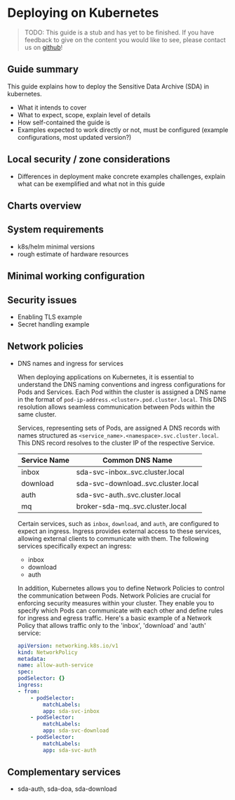 # Deploying on Kubernetes

> TODO:
> This guide is a stub and has yet to be finished.
> If you have feedback to give on the content you would like to see, please contact us on
> [github](https://github.com/neicnordic/neic-sda)!


## Guide summary

This guide explains how to deploy the Sensitive Data Archive (SDA) in kubernetes.
- What it intends to cover
- What to expect, scope, explain level of details
- How self-contained the guide is
- Examples expected to work directly or not, must be configured (example configurations, most updated version?)

## Local security / zone considerations

- Differences in deployment make concrete examples challenges, explain what can be exemplified and what not in this guide

## Charts overview

## System requirements

 - k8s/helm minimal versions
 - rough estimate of hardware resources

## Minimal working configuration

## Security issues

 - Enabling TLS example
 - Secret handling example

## Network policies

 - DNS names and ingress for services
 
   When deploying applications on Kubernetes, it is essential to understand the DNS naming conventions and ingress configurations for Pods and Services. Each Pod within the cluster is assigned a DNS name in the format of `pod-ip-address.<cluster>.pod.cluster.local`. This DNS resolution allows seamless communication between Pods within the same cluster.

   Services, representing sets of Pods, are assigned A DNS records with names structured as `<service_name>.<namespace>.svc.cluster.local`. This DNS record resolves to the cluster IP of the respective Service.

    | Service Name | Common DNS Name                         |
    | ------------ | ----------------------------------------|
    | inbox        | sda-svc-inbox.<namespace>.svc.cluster.local   |
    | download     | sda-svc-download.<namespace>.svc.cluster.local|
    | auth         | sda-svc-auth.<namespace>.svc.cluster.local    |
    | mq           | broker-sda-mq.<namespace>.svc.cluster.local   |

    Certain services, such as `inbox`, `download`, and `auth`, are configured to expect an ingress. Ingress provides external access to these services, allowing external clients to communicate with them. The following services specifically expect an ingress:

    - inbox
    - download
    - auth

    In addition, Kubernetes allows you to define Network Policies to control the communication between Pods. Network Policies are crucial for enforcing security measures within your cluster. They enable you to specify which Pods can communicate with each other and define rules for ingress and egress traffic.
    Here's a basic example of a Network Policy that allows traffic only to the 'inbox', 'download' and 'auth' service:

    ```yaml
    apiVersion: networking.k8s.io/v1
    kind: NetworkPolicy
    metadata:
    name: allow-auth-service
    spec:
    podSelector: {}
    ingress:
    - from:
        - podSelector:
            matchLabels:
            app: sda-svc-inbox
        - podSelector:
            matchLabels:
            app: sda-svc-download
        - podSelector:
            matchLabels:
            app: sda-svc-auth
    ```

## Complementary services

 - sda-auth, sda-doa, sda-download


